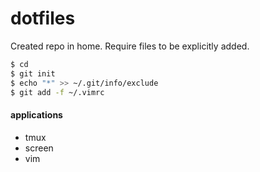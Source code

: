 # dotfiles

Created repo in home. Require files to be explicitly added.

```sh
$ cd
$ git init
$ echo "*" >> ~/.git/info/exclude
$ git add -f ~/.vimrc
```

#### applications
 - tmux
 - screen
 - vim
